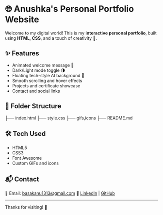 # 🌐 Anushka's Personal Portfolio Website

Welcome to my digital world! This is my **interactive personal portfolio**, built using **HTML**, **CSS**, and a touch of creativity 💫.

## ✨ Features
- Animated welcome message 🎉
- Dark/Light mode toggle 🌗
- Floating tech-style AI background 🧠
- Smooth scrolling and hover effects
- Projects and certificate showcase
- Contact and social links

## 📁 Folder Structure
├── index.html
├── style.css
├── gifs,icons
├── README.md

## 🛠️ Tech Used
- HTML5
- CSS3
- Font Awesome
- Custom GIFs and icons

## 📬 Contact
📧 Email: basakanu1313@gmail.com 
🔗 [LinkedIn](https://www.linkedin.com/in/anushka-basak-39b2a525a) | [GitHub](https://github.com/basak-anushka13)

---

Thanks for visiting! 💜
